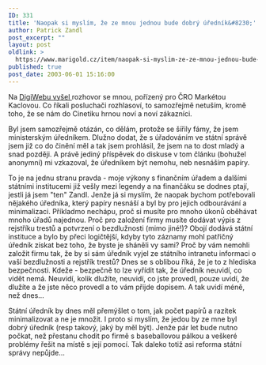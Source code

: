 ```yaml
---
ID: 331
title: 'Naopak si myslím, že ze mnou jednou bude dobrý úředník&#8230;'
author: Patrick Zandl
post_excerpt: ""
layout: post
oldlink: >
  https://www.marigold.cz/item/naopak-si-myslim-ze-ze-mnou-jednou-bude-dobry-urednik
published: true
post_date: 2003-06-01 15:16:00
---
```

<p>
Na <A href="http://digiweb.cz/index.php?p=i00000_d&amp;a[id]=12864730&amp;a[area_id]=10074060" target=_blank>DigiWebu vyšel </A>rozhovor se mnou, pořízený pro ČRO Markétou Kaclovou. Co říkali posluchači rozhlasoví, to samozřejmě netuším, kromě toho, že se nám do Cinetiku hrnou noví a noví zákazníci. </p>

<p>
Byl jsem samozřejmě otázán, co dělám, protože se šířily fámy, že jsem ministerským úředníkem. Dlužno dodat, že s úřadováním ve státní správě jsem již co do činění měl a tak jsem prohlásil, že jsem na to dost mladý a snad později. A právě jediný příspěvek do diskuse v tom článku (bohužel anonymní) mi vzkazoval, že úředníkem být nemohu, neb nesnáším papíry. </p>

<p>
To je na jednu stranu&#160;pravda - moje výkony s finančním úřadem a dalšími státními institucemi již vešly mezi legendy a na finančáku se dodnes ptají, jestli já jsem "ten" Zandl. Jenže já si myslím, že naopak bychom potřebovali nějakého úředníka, který papíry nesnáší a byl by pro jejich odbourávání a minimalizaci. Příkladmo nechápu, proč si musíte pro mnoho úkonů oběhávat mnoho úřadů najednou. Proč pro založení firmy musíte dodávat výpis z rejstříku trestů a potvrzení o bezdlužnosti (mimo jiné!)? Obojí dodává státní instituce a bylo by přeci logičtější, kdyby tyto záznamy mohl patřičný úředník získat bez toho, že byste je sháněli vy sami? Proč by vám nemohli založit firmu tak, že by si sám úředník vyjel ze státního intranetu informaci o vaší bezdlužnosti a rejstřík trestů? Dnes se s oblibou říká, že je to z hlediska bezpečnosti. Kdeže - bezpečně to lze vyřídit tak, že úředník neuvidí, co vidět nemá. Neuvidí, kolik dlužíte, neuvidí, co jste provedl, pouze uvidí, že dlužíte a že jste něco provedl a to vám přijde dopisem. A tak uvidí méně, než dnes...</p>

<p>
Státní úředník by dnes měl přemýšlet o tom, jak počet papírů a razítek minimalizovat a ne je množit. I proto si myslím, že jedou by ze mne byl dobrý úředník (resp takový, jaký by měl být). Jenže pár let bude nutno počkat, než přestanu chodit po firmě s baseballovou pálkou a veškeré problémy řešit na místě s její pomocí. Tak daleko totiž asi reforma státní správy nepůjde...</p>
